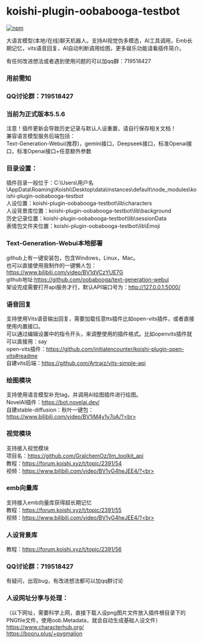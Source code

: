 # koishi-plugin-oobabooga-testbot

[![npm](https://img.shields.io/npm/v/koishi-plugin-oobabooga-testbot?style=flat-square)](https://www.npmjs.com/package/koishi-plugin-oobabooga-testbot)

大语言模型(本地/在线)聊天机器人。支持AI视觉伪多模态，AI工具调用，Emb长期记忆，vits语音回复，AI自动判断调用绘图，更多娱乐功能请看插件简介。

有任何改进想法或者遇到使用问题的可以加qq群：719518427

### 用前需知
### QQ讨论群：719518427
### 当前为正式版本5.5.6
注意！插件更新会导致历史记录与默认人设重置，请自行保存相关文档！<br>
兼容语言模型服务后端包括：<br>
Text-Generation-Webui(推荐)，gemini接口，Deepseek接口，标准Openai接口，标准Openai接口+任意额外参数<br>

### 目录设置：
插件目录一般位于：C:\\Users\\用户名\\AppData\\Roaming\\Koishi\\Desktop\\data\\instances\\default\\node_modules\\koishi-plugin-oobabooga-testbot<br>
人设位置：koishi-plugin-oobabooga-testbot\\lib\\characters<br>
人设背景库位置：koishi-plugin-oobabooga-testbot\\lib\\background<br>
历史记录位置：koishi-plugin-oobabooga-testbot\\lib\\sessionData<br>
表情包文件夹位置：koishi-plugin-oobabooga-testbot\\lib\\Emoji<br>

### Text-Generation-Webui本地部署
github上有一键安装包，包含Windows，Linux，Mac。<br>
也可以直接使用我制作的一键懒人包：https://www.bilibili.com/video/BV1dVCzYUE7G<br>
github地址:https://github.com/oobabooga/text-generation-webui<br>
架设完成需要打开api服务才行，默认API端口号为：http://127.0.0.1:5000/<br>

### 语音回复
支持使用Vits语音输出回复，需要加载任意tts插件比如open-vits插件，或者直接使用内置接口。<br>
可以通过编辑设置中的指令开头，来调整使用的插件格式。比如openvits插件就可以直接用：say<br>
open-vits插件：https://github.com/initialencounter/koishi-plugin-open-vits#readme<br>
自建vits后端：https://github.com/Artrajz/vits-simple-api<br>

### 绘图模块
支持使用语言模型补充tag，并调用AI绘图插件进行绘图。<br>
NovelAI插件：https://bot.novelai.dev/<br>
自建stable-diffusion：秋叶一键包：https://www.bilibili.com/video/BV1iM4y1y7oA/?<br>

### 视觉模块
支持接入视觉模块<br>
项目名：https://github.com/GralchemOz/llm_toolkit_api<br>
教程：https://forum.koishi.xyz/t/topic/2391/54<br>
视频：https://www.bilibili.com/video/BV1yG4heJEE4/?<br>

### emb向量库
支持接入emb向量库获得超长期记忆<br>
教程：https://forum.koishi.xyz/t/topic/2391/55<br>
视频：https://www.bilibili.com/video/BV1yG4heJEE4/?<br>

### 人设背景库
教程：https://forum.koishi.xyz/t/topic/2391/56<br>

### QQ讨论群：719518427
有疑问，出现bug，有改进想法都可以加qq群讨论<br>

### 人设网址分享与处理：
（以下网址，需要科学上网，直接下载人设png图片文件放入插件根目录下的PNGfile文件，使用oob.Metadata，就会自动生成基础人设文件）<br>
https://www.characterhub.org/<br>
https://booru.plus/+pygmalion<br>
